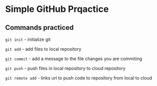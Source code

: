 # Simple GitHub Prqactice

## Commands practiced

`git init` - initialize git

`git add` - add files to local repository

`git commit` - add a message to the file changes you are commiting

`git push` - push files in local repository to cloud repository

`git remote add` - links url to push code to repository from local to cloud